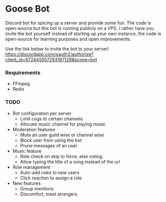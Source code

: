 # Goose Bot #
Discord bot for spicing up a server and provide some fun. The code is open-source but this bot is running publicly on a VPS. I rather have you invite the bot yourself instead of starting up your own instance, the code is open-source for learning purposes and open improvements.

Use the link below to invite the bot to your server!
https://discordapp.com/oauth2/authorize?client_id=672445557293187128&scope=bot

### Requirements ###
* FFmpeg 
* Redis

### TODO ###
* Bot configuration per server
	* Limit cogs to certain channels
	* Allocate music channel for playing music
* Moderation features
	* Mute an user guild wise or channel wise
	* Block user from using the bot
	* Prune messages of an user
* Music feature
	* Role check on skip to force, else voting.
	* Allow typing the title of a song instead of the url
* Role management
	* Auto-add roles to new users
	* Click reaction to assign a role
* New features
	* Group mentions
	* Discomfort, meet strangers